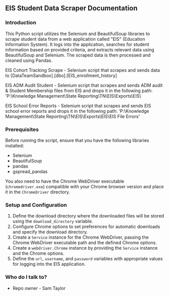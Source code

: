 ## EIS Student Data Scraper Documentation

### Introduction
This Python script utilizes the Selenium and BeautifulSoup libraries to scrape student data from a web application called "EIS" (Education Information System). It logs into the application, searches for student information based on provided criteria, and extracts relevant data using BeautifulSoup and Selenium. The scraped data is then processed and cleaned using Pandas.

EIS Cohort Tracking Scrape - Selenium script that scrapes and sends data to [DataTeamSandbox].[dbo].[EIS_enrollment_history]

EIS ADM Audit Student - Selenium script that scrapes and sends ADM audit & Student Membership files from EIS and drops it in the following path:
'P:\Knowledge Management\State Reporting\TN\EIS\Exports\EIS\ 

EIS School Error Reports - Selenium script that scrapes and sends EIS school error reports  and drops it in the following path:
'P:\Knowledge Management\State Reporting\TN\EIS\Exports\EIS\EIS File Errors'

### Prerequisites
Before running the script, ensure that you have the following libraries installed:

- Selenium
- BeautifulSoup
- pandas
- gspread_pandas

You also need to have the Chrome WebDriver executable (`chromedriver.exe`) compatible with your Chrome browser version and place it in the `ChromeDriver` directory.

### Setup and Configuration
1. Define the download directory where the downloaded files will be stored using the `download_directory` variable.
2. Configure Chrome options to set preferences for automatic downloads and specify the download directory.
3. Create a `Service` instance for the Chrome WebDriver, passing the Chrome WebDriver executable path and the defined Chrome options.
4. Create a `webdriver.Chrome` instance by providing the `Service` instance and the Chrome options.
5. Define the `url`, `username`, and `password` variables with appropriate values for logging into the EIS application.

### Who do I talk to?
- Repo owner - Sam Taylor